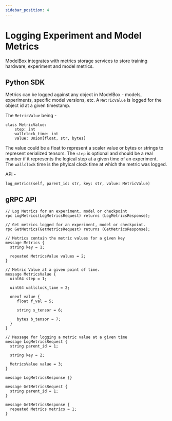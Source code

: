 ```yaml
---
sidebar_position: 4 
---
```


# Logging Experiment and Model Metrics
ModelBox integrates with metrics storage services to store training hardware, experiment and model metrics.

## Python SDK
Metrics can be logged against any object in ModelBox - models, experiments, specific model versions, etc. A `MetricValue` is logged for the object id at a given timestamp.

The `MetricValue` being - 
```
class MetricValue:
    step: int
    wallclock_time: int
    value: Union[float, str, bytes]
```

The value could be a float to represent a scaler value or bytes or strings to represent serialized tensors.
The `step` is optional and should be a real number if it represents the logical step at a given time of an experiment.
The `wallclock` time is the phyical clock time at which the metric was logged.

API -

```
log_metrics(self, parent_id: str, key: str, value: MetricValue)
```

## gRPC API
```
// Log Metrics for an experiment, model or checkpoint
rpc LogMetrics(LogMetricsRequest) returns (LogMetricsResponse);

// Get metrics logged for an experiment, model or checkpoint.
rpc GetMetrics(GetMetricsRequest) returns (GetMetricsResponse);

// Metrics contain the metric values for a given key
message Metrics {
  string key = 1;

  repeated MetricsValue values = 2;
}

// Metric Value at a given point of time.
message MetricsValue {
  uint64 step = 1;

  uint64 wallclock_time = 2;

  oneof value {
     float f_val = 5;

     string s_tensor = 6;

     bytes b_tensor = 7;
  }
}

// Message for logging a metric value at a given time
message LogMetricsRequest {
  string parent_id = 1;

  string key = 2;

  MetricsValue value = 3;
}

message LogMetricsResponse {}

message GetMetricsRequest {
  string parent_id = 1;
}

message GetMetricsResponse {
  repeated Metrics metrics = 1;
}
```
